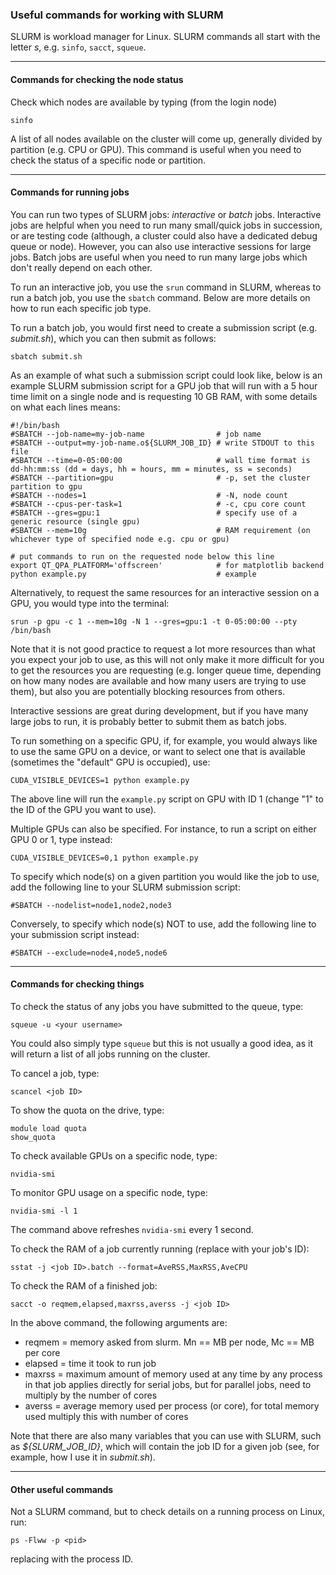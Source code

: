 ### Useful commands for working with SLURM                                                

SLURM is workload manager for Linux. SLURM commands all start with the letter *s*, e.g. `sinfo`, `sacct`, `squeue`.

---

#### Commands for checking the node status

Check which nodes are available by typing (from the login node)

```
sinfo
```

A list of all nodes available on the cluster will come up, generally divided by partition (e.g. CPU or GPU). This command is useful when you need to check the status of a specific node or partition.

---

#### Commands for running jobs

You can run two types of SLURM jobs: *interactive* or *batch* jobs. Interactive jobs are helpful when you need to run many small/quick jobs in succession, or are testing code (although, a cluster could also have a dedicated debug queue or node). However, you can also use interactive sessions for large jobs. Batch jobs are useful when you need to run many large jobs which don't really depend on each other.

To run an interactive job, you use the `srun` command in SLURM, whereas to run a batch job, you use the `sbatch` command. Below are more details on how to run each specific  job type.

To run a batch job, you would first need to create a submission script (e.g. *submit.sh*), which you can then submit as follows:

```
sbatch submit.sh
```

As an example of what such a submission script could look like, below is an example SLURM submission script for a GPU job that will run with a 5 hour time limit on a single node and is requesting 10 GB RAM, with some details on what each lines means:

```
#!/bin/bash
#SBATCH --job-name=my-job-name                # job name
#SBATCH --output=my-job-name.o${SLURM_JOB_ID} # write STDOUT to this file
#SBATCH --time=0-05:00:00                     # wall time format is dd-hh:mm:ss (dd = days, hh = hours, mm = minutes, ss = seconds)
#SBATCH --partition=gpu                       # -p, set the cluster partition to gpu
#SBATCH --nodes=1                             # -N, node count
#SBATCH --cpus-per-task=1                     # -c, cpu core count
#SBATCH --gres=gpu:1                          # specify use of a generic resource (single gpu)
#SBATCH --mem=10g                             # RAM requirement (on whichever type of specified node e.g. cpu or gpu)
                                                                                
# put commands to run on the requested node below this line                                
export QT_QPA_PLATFORM='offscreen'            # for matplotlib backend
python example.py                             # example
```

Alternatively, to request the same resources for an interactive session on a GPU, you would type into the terminal:

```
srun -p gpu -c 1 --mem=10g -N 1 --gres=gpu:1 -t 0-05:00:00 --pty /bin/bash
```


Note that it is not good practice to request a lot more resources than what you expect your job to use, as this will not only make it more difficult for you to get the resources you are requesting (e.g. longer queue time, depending on how many nodes are available and how many users are trying to use them), but also you are potentially blocking resources from others.

Interactive sessions are great during development, but if you have many large jobs to run, it is probably better to submit them as batch jobs.

To run something on a specific GPU, if, for example, you would always like to use the same GPU on a device, or want to select one that is available (sometimes the "default" GPU is occupied), use:

```
CUDA_VISIBLE_DEVICES=1 python example.py
```

The above line will run the `example.py` script on GPU with ID 1 (change "1" to the ID of the GPU you want to use).

Multiple GPUs can also be specified. For instance, to run a script on either GPU 0 or 1, type instead:

```
CUDA_VISIBLE_DEVICES=0,1 python example.py
```

To specify which node(s) on a given partition you would like the job to use, add the following line to your SLURM submission script:

```
#SBATCH --nodelist=node1,node2,node3
```

Conversely, to specify which node(s) NOT to use, add the following line to your submission script instead:

```
#SBATCH --exclude=node4,node5,node6
```

---

#### Commands for checking things

To check the status of any jobs you have submitted to the queue, type:

```
squeue -u <your username>
```

You could also simply type `squeue` but this is not usually a good idea, as it will return a list of all jobs running on the cluster.


To cancel a job, type:

```
scancel <job ID>
```


To show the quota on the drive, type:

```
module load quota
show_quota
```


To check available GPUs on a specific node, type:                              

```
nvidia-smi                                                                      
```


To monitor GPU usage on a specific node, type:

```
nvidia-smi -l 1
```

The command above refreshes `nvidia-smi` every 1 second.


To check the RAM of a job currently running (replace <job ID> with your job's ID):

```
sstat -j <job ID>.batch --format=AveRSS,MaxRSS,AveCPU
```

To check the RAM of a finished job:

```
sacct -o reqmem,elapsed,maxrss,averss -j <job ID>
```

In the above command, the following arguments are:
* reqmem = memory asked from slurm. Mn == MB per node, Mc == MB per core
* elapsed = time it took to run job
* maxrss = maximum amount of memory used at any time by any process in that job applies directly for serial jobs, but for parallel jobs, need to multiply by the number of cores
* averss = average memory used per process (or core), for total memory used multiply this with number of cores


Note that there are also many variables that you can use with SLURM, such as *${SLURM_JOB_ID}*, which will contain the job ID for a given job (see, for example, how I use it in *submit.sh*).

---
#### Other useful commands
Not a SLURM command, but to check details on a running process on Linux, run:
  
```
ps -Flww -p <pid>  
```

replacing <pid> with the process ID.

